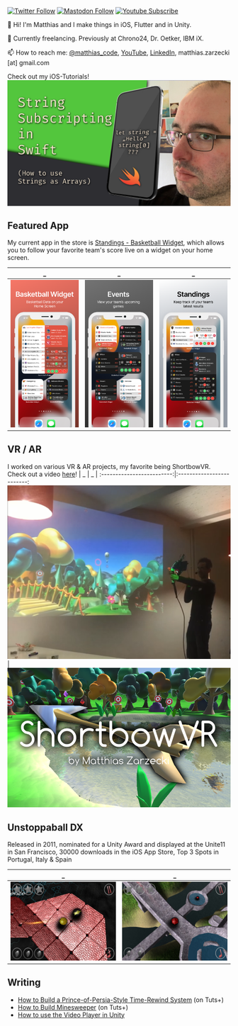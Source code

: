 [![Twitter Follow](https://img.shields.io/twitter/follow/matthias_code?style=social)](https://twitter.com/matthias_code) [![Mastodon Follow](https://img.shields.io/mastodon/follow/109324799475945668?domain=https%3A%2F%2Fmastodon.cloud&style=social)](https://mastodon.cloud/@matthias_code) [![Youtube Subscribe](https://img.shields.io/youtube/channel/subscribers/UCvMdsKesM05bIG0eq7M5z1g?style=social)](https://www.youtube.com/channel/UCvMdsKesM05bIG0eq7M5z1g?sub_confirmation=1)

👋 Hi! I'm Matthias and I make things in iOS, Flutter and in Unity.

📱 Currently freelancing. Previously at Chrono24, Dr. Oetker, IBM iX.

📫 How to reach me: [@matthias_code](https://twitter.com/matthias_code), [YouTube](https://www.youtube.com/channel/UCvMdsKesM05bIG0eq7M5z1g?sub_confirmation=1), [LinkedIn](https://www.linkedin.com/in/%F0%9F%8D%8F-matthias-zarzecki-b743353b/), matthias.zarzecki [at] gmail.com

Check out my iOS-Tutorials!
[![Youtube Tutorial Link](media/youtube_screenshot_03.png)](https://www.youtube.com/channel/UCvMdsKesM05bIG0eq7M5z1g?sub_confirmation=1 "The Matthias iOS Development Show Channel")

## Featured App
My current app in the store is [Standings - Basketball Widget](https://apps.apple.com/de/app/standings-basketball-widget/id1597533063?l=en), which allows you to follow your favorite team's score live on a widget on your home screen.

| _ | _ | _ |
:-------------------------:|:-------------------------:|:-------------------------:
<img src="media/bb_appstore_6.5_01.png">|<img src="media/bb_appstore_6.5_02.png">|<img src="media/bb_appstore_6.5_03.png">

## VR / AR
I worked on various VR & AR projects, my favorite being ShortbowVR. Check out a video [here](https://www.youtube.com/watch?v=EDSy0RsnqVk)!
| _ | _ |
:-------------------------:|:-------------------------:
<img src="media/shortbow_vr_video_01.png">|<img src="media/shortbow_vr_09.png">

## Unstoppaball DX
Released in 2011, nominated for a Unity Award and displayed at the Unite11 in San Francisco, 30000 downloads in the iOS App Store, Top 3 Spots in Portugal, Italy & Spain

| _ | _ |
:-------------------------:|:-------------------------:
<img src="media/usb_screenshots/ipad_12.9_01.jpg">|<img src="media/usb_screenshots/ipad_9.7_05.jpg">

## Writing

- [How to Build a Prince-of-Persia-Style Time-Rewind System](https://gamedevelopment.tutsplus.com/how-to-build-a-prince-of-persia-style-time-rewind-system-part-1--cms-26090t) (on Tuts+)
- [How to Build Minesweeper](https://gamedevelopment.tutsplus.com/build-a-grid-based-puzzle-game-like-minesweeper-in-unity-setup--cms-21361t) (on Tuts+)
- [How to use the Video Player in Unity](https://matthewongamedesign.wordpress.com/2019/07/28/how-to-use-the-video-player-in-unity/)
